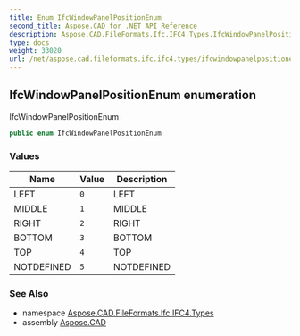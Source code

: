 ```yaml
---
title: Enum IfcWindowPanelPositionEnum
second_title: Aspose.CAD for .NET API Reference
description: Aspose.CAD.FileFormats.Ifc.IFC4.Types.IfcWindowPanelPositionEnum enum. IfcWindowPanelPositionEnum
type: docs
weight: 33020
url: /net/aspose.cad.fileformats.ifc.ifc4.types/ifcwindowpanelpositionenum/
---
```

## IfcWindowPanelPositionEnum enumeration

IfcWindowPanelPositionEnum

```csharp
public enum IfcWindowPanelPositionEnum
```

### Values

| Name | Value | Description |
| --- | --- | --- |
| LEFT | `0` | LEFT |
| MIDDLE | `1` | MIDDLE |
| RIGHT | `2` | RIGHT |
| BOTTOM | `3` | BOTTOM |
| TOP | `4` | TOP |
| NOTDEFINED | `5` | NOTDEFINED |

### See Also

* namespace [Aspose.CAD.FileFormats.Ifc.IFC4.Types](../../aspose.cad.fileformats.ifc.ifc4.types/)
* assembly [Aspose.CAD](../../)


